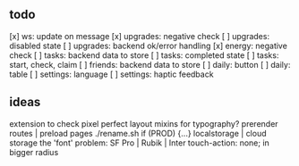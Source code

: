 ## todo

[x] ws: update on message
[x] upgrades: negative check
[ ] upgrades: disabled state
[ ] upgrades: backend ok/error handling
[x] energy: negative check
[ ] tasks: backend data to store
[ ] tasks: completed state
[ ] tasks: start, check, claim
[ ] friends: backend data to store
[ ] daily: button
[ ] daily: table
[ ] settings: language
[ ] settings: haptic feedback

## ideas

extension to check pixel perfect layout
mixins for typography?
prerender routes | preload pages
./rename.sh
if (PROD) {...}
localstorage | cloud storage
the 'font' problem: SF Pro | Rubik | Inter
touch-action: none; in bigger radius
